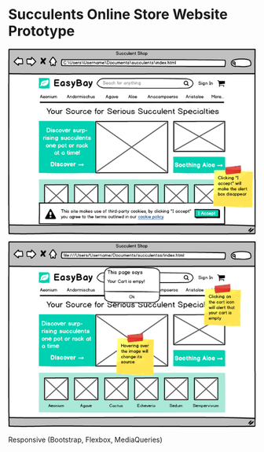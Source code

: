 # Succulents Online Store Website Prototype

![Image to recreate](succulentshop.png)

Responsive (Bootstrap, Flexbox, MediaQueries)